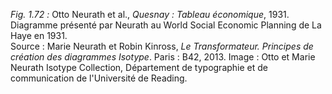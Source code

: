 *Fig. 1.72 :* Otto Neurath et al., *Quesnay : Tableau économique*, 1931. Diagramme présenté par Neurath au World Social Economic Planning de La Haye en 1931.  
Source : Marie Neurath et Robin Kinross, *Le Transformateur. Principes de création des diagrammes Isotype*. Paris : B42, 2013. Image : Otto et Marie Neurath Isotype Collection, Département de typographie et de communication de l'Université de Reading. 